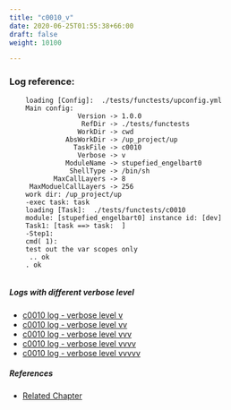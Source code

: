 ```yaml
---
title: "c0010_v"
date: 2020-06-25T01:55:38+66:00
draft: false
weight: 10100

---
```


### Log reference: <no value>

```
    loading [Config]:  ./tests/functests/upconfig.yml
    Main config:
                 Version -> 1.0.0
                  RefDir -> ./tests/functests
                 WorkDir -> cwd
              AbsWorkDir -> /up_project/up
                TaskFile -> c0010
                 Verbose -> v
              ModuleName -> stupefied_engelbart0
               ShellType -> /bin/sh
           MaxCallLayers -> 8
     MaxModuelCallLayers -> 256
    work dir: /up_project/up
    -exec task: task
    loading [Task]:  ./tests/functests/c0010
    module: [stupefied_engelbart0] instance id: [dev]
    Task1: [task ==> task:  ]
    -Step1:
    cmd( 1):
    test out the var scopes only
     .. ok
    . ok
    
```

##### Logs with different verbose level
* [c0010 log - verbose level v](../../logs/c0010_v)
* [c0010 log - verbose level vv](../../logs/c0010_vv)
* [c0010 log - verbose level vvv](../../logs/c0010_vvv)
* [c0010 log - verbose level vvvv](../../logs/c0010_vvvv)
* [c0010 log - verbose level vvvvv](../../logs/c0010_vvvvv)

##### References
* [Related Chapter](../../scope/c0010)
